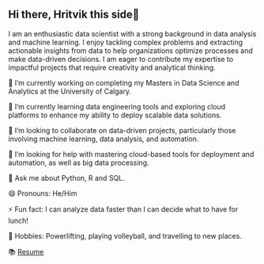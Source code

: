 ## Hi there, Hritvik this side👋

I am an enthusiastic data scientist with a strong background in data analysis and machine learning. I enjoy tackling complex problems and extracting actionable insights from data to help organizations optimize processes and make data-driven decisions. I am eager to contribute my expertise to impactful projects that require creativity and analytical thinking.

🔭 I’m currently working on completing my Masters in Data Science and Analytics at the University of Calgary.

🌱 I’m currently learning data engineering tools and exploring cloud platforms to enhance my ability to deploy scalable data solutions.

👯 I’m looking to collaborate on data-driven projects, particularly those involving machine learning, data analysis, and automation.

🙋 I’m looking for help with mastering cloud-based tools for deployment and automation, as well as big data processing.

💬 Ask me about Python, R and SQL.

😄 Pronouns: He/Him

⚡ Fun fact: I can analyze data faster than I can decide what to have for lunch!

🏃 Hobbies: Powerlifting, playing volleyball, and travelling to new places.

📚 [Resume](https://docs.google.com/document/d/1UqrDu_oBi8upusbDUXeyxKLEuQufXURZZwUNlGGbqjU/edit?tab=t.0)
